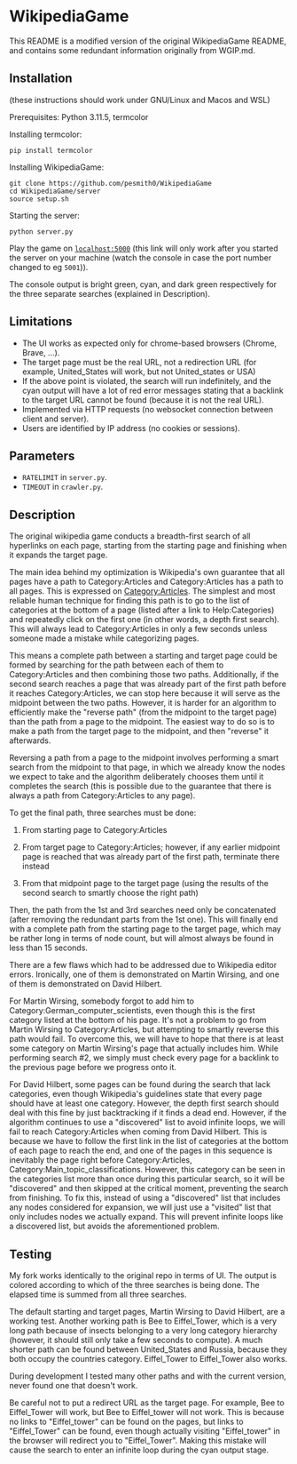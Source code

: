 # WikipediaGame

This README is a modified version of the original WikipediaGame README, and contains some redundant information originally from WGIP.md.

## Installation

(these instructions should work under GNU/Linux and Macos and WSL)

Prerequisites: Python 3.11.5, termcolor

Installing termcolor:
```
pip install termcolor
```

Installing WikipediaGame:

```
git clone https://github.com/pesmith0/WikipediaGame
cd WikipediaGame/server
source setup.sh
```

Starting the server:

```
python server.py
```

Play the game on [`localhost:5000`](http://127.0.0.1:5000/) (this link will only work after you started the server on your machine (watch the console in case the port number changed to eg `5001`)).

The console output is bright green, cyan, and dark green respectively for the three separate searches (explained in Description).

## Limitations

- The UI works as expected only for chrome-based browsers (Chrome, Brave, ...).
- The target page must be the real URL, not a redirection URL (for example, United_States will work, but not United_states or USA)
- If the above point is violated, the search will run indefinitely, and the cyan output will have a lot of red error messages stating that a backlink to the target URL cannot be found (because it is not the real URL).
- Implemented via HTTP requests (no websocket connection between client and server).
- Users are identified by IP address (no cookies or sessions).

## Parameters

- `RATELIMIT` in `server.py`.
- `TIMEOUT` in `crawler.py`.

## Description

The original wikipedia game conducts a breadth-first search of all hyperlinks on each page, starting from the starting page and finishing when it expands the target page.

The main idea behind my optimization is Wikipedia's own guarantee that all pages have a path to Category:Articles and Category:Articles has a path to all pages. This is expressed on [Category:Articles](https://en.wikipedia.org/wiki/Category:Articles). The simplest and most reliable human technique for finding this path is to go to the list of categories at the bottom of a page (listed after a link to Help:Categories) and repeatedly click on the first one (in other words, a depth first search). This will always lead to Category:Articles in only a few seconds unless someone made a mistake while categorizing pages.

This means a complete path between a starting and target page could be formed by searching for the path between each of them to Category:Articles and then combining those two paths. Additionally, if the second search reaches a page that was already part of the first path before it reaches Category:Articles, we can stop here because it will serve as the midpoint between the two paths. However, it is harder for an algorithm to efficiently make the "reverse path" (from the midpoint to the target page) than the path from a page to the midpoint. The easiest way to do so is to make a path from the target page to the midpoint, and then "reverse" it afterwards.

Reversing a path from a page to the midpoint involves performing a smart search from the midpoint to that page, in which we already know the nodes we expect to take and the algorithm deliberately chooses them until it completes the search (this is possible due to the guarantee that there is always a path from Category:Articles to any page).

To get the final path, three searches must be done:

1) From starting page to Category:Articles

2) From target page to Category:Articles; however, if any earlier midpoint page is reached that was already part of the first path, terminate there instead

3) From that midpoint page to the target page (using the results of the second search to smartly choose the right path)

Then, the path from the 1st and 3rd searches need only be concatenated (after removing the redundant parts from the 1st one). This will finally end with a complete path from the starting page to the target page, which may be rather long in terms of node count, but will almost always be found in less than 15 seconds.

There are a few flaws which had to be addressed due to Wikipedia editor errors. Ironically, one of them is demonstrated on Martin Wirsing, and one of them is demonstrated on David Hilbert.

For Martin Wirsing, somebody forgot to add him to Category:German_computer_scientists, even though this is the first category listed at the bottom of his page. It's not a problem to go from Martin Wirsing to Category:Articles, but attempting to smartly reverse this path would fail. To overcome this, we will have to hope that there is at least some category on Martin Wirsing's page that actually includes him. While performing search #2, we simply must check every page for a backlink to the previous page before we progress onto it.

For David Hilbert, some pages can be found during the search that lack categories, even though Wikipedia's guidelines state that every page should have at least one category. However, the depth first search should deal with this fine by just backtracking if it finds a dead end. However, if the algorithm continues to use a "discovered" list to avoid infinite loops, we will fail to reach Category:Articles when coming from David Hilbert. This is because we have to follow the first link in the list of categories at the bottom of each page to reach the end, and one of the pages in this sequence is inevitably the page right before Category:Articles, Category:Main_topic_classifications. However, this category can be seen in the categories list more than once during this particular search, so it will be "discovered" and then skipped at the critical moment, preventing the search from finishing. To fix this, instead of using a "discovered" list that includes any nodes considered for expansion, we will just use a "visited" list that only includes nodes we actually expand. This will prevent infinite loops like a discovered list, but avoids the aforementioned problem.

## Testing

My fork works identically to the original repo in terms of UI. The output is colored according to which of the three searches is being done. The elapsed time is summed from all three searches.

The default starting and target pages, Martin Wirsing to David Hilbert, are a working test. Another working path is Bee to Eiffel_Tower, which is a very long path because of insects belonging to a very long category hierarchy (however, it should still only take a few seconds to compute). A much shorter path can be found between United_States and Russia, because they both occupy the countries category. Eiffel_Tower to Eiffel_Tower also works.

During development I tested many other paths and with the current version, never found one that doesn't work.

Be careful not to put a redirect URL as the target page. For example, Bee to Eiffel_Tower will work, but Bee to Eiffel_tower will not work. This is because no links to "Eiffel_tower" can be found on the pages, but links to "Eiffel_Tower" can be found, even though actually visiting "Eiffel_tower" in the browser will redirect you to "Eiffel_Tower". Making this mistake will cause the search to enter an infinite loop during the cyan output stage.